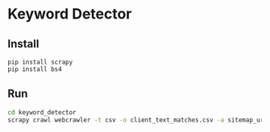 # Keyword Detector

## Install
```
pip install scrapy
pip install bs4
```

## Run

```bash
cd keyword_detector
scrapy crawl webcrawler -t csv -o client_text_matches.csv -a sitemap_url=https://client.test/sitemap.xml -a keywords="term1 term2"
```
